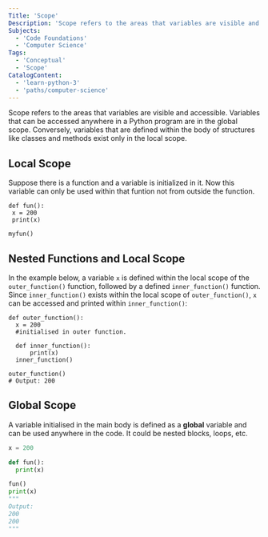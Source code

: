```yaml
---
Title: 'Scope'
Description: 'Scope refers to the areas that variables are visible and accessible.'
Subjects:
  - 'Code Foundations'
  - 'Computer Science'
Tags:
  - 'Conceptual'
  - 'Scope'
CatalogContent:
  - 'learn-python-3'
  - 'paths/computer-science'
---
```


Scope refers to the areas that variables are visible and accessible. Variables that can be accessed anywhere in a Python program are in the global scope. Conversely, variables that are defined within the body of structures like classes and methods exist only in the local scope.

## Local Scope

Suppose there is a function and a variable is initialized in it. Now this variable can only be used within that funtion not from outside the function.

```
def fun():
 x = 200
 print(x)

myfun()
```

## Nested Functions and Local Scope

In the example below, a variable `x` is defined within the local scope of the `outer_function()` function, followed by a defined `inner_function()` function. Since `inner_function()` exists within the local scope of `outer_function()`, `x` can be accessed and printed within `inner_function()`:

```
def outer_function():
  x = 200
  #initialised in outer function.

  def inner_function():
      print(x)
  inner_function()

outer_function()
# Output: 200
```

## Global Scope

A variable initialised in the main body is defined as a **global** variable and can be used anywhere in the code. It could be nested blocks, loops, etc.

```py
x = 200

def fun():
  print(x)

fun()
print(x)
"""
Output:
200
200
"""
```
